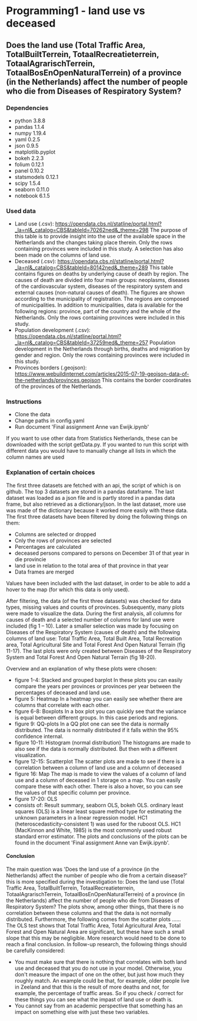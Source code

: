 # Programming1 - land use vs deceased
## Does the land use (Total Traffic Area, TotalBuiltTerrein, TotaalRecreatieterrein, TotaalAgrarischTerrein, TotaalBosEnOpenNaturalTerrein) of a province (in the Netherlands) affect the number of people who die from Diseases of Respiratory System?

### Dependencies

* python 3.8.8
* pandas 1.1.4
* numpy 1.19.4
* yaml 0.2.5
* json 0.9.5
* matplotlib.pyplot
* bokeh 2.2.3
* folium 0.12.1
* panel 0.10.2
* statsmodels 0.12.1
* scipy 1.5.4
* seaborn 0.11.0
* notebook 6.1.5

### Used data
*	Land use (.csv): https://opendata.cbs.nl/statline/portal.html?_la=nl&_catalog=CBS&tableId=70262ned&_theme=298 
   The purpose of this table is to provide insight into the use of the available space in the Netherlands and the changes taking place therein.
   Only the rows containing provinces were included in this study. A selection has also been made on the columns of land use.
*	Deceased (.csv): https://opendata.cbs.nl/statline/portal.html?_la=nl&_catalog=CBS&tableId=80142ned&_theme=289 
   This table contains figures on deaths by underlying cause of death by region. The causes of death are divided into four main groups: neoplasms, diseases of the cardiovascular system, diseases of the respiratory system and external causes (non-natural causes of death). The figures are shown according to the municipality of registration. The regions are composed of municipalities. In addition to municipalities, data is available for the following regions: province, part of the country and the whole of the Netherlands.
   Only the rows containing provinces were included in this study.
   * Population development (.csv): https://opendata.cbs.nl/statline/portal.html?_la=nl&_catalog=CBS&tableId=37259ned&_theme=257 
  Population development in the Netherlands through births, deaths and migration by gender and region.
  Only the rows containing provinces were included in this study.
*	Provinces borders (.geojson):
https://www.webuildinternet.com/articles/2015-07-19-geojson-data-of-the-netherlands/provinces.geojson 
  This contains the border coordinates of the provinces of the Netherlands.

### Instructions
* Clone the data
* Change paths in config.yaml
* Run document 'Final assignment Anne van Ewijk.ipynb'

If you want to use other data from Statistics Netherlands, these can be downloaded with the script getData.py. If you wanted to run this script with different data you would have to manually change all lists in which the column names are used


### Explanation of certain choices
The first three datasets are fetched with an api, the script of which is on github.
The top 3 datasets are stored in a pandas dataframe. The last dataset was loaded as a json file and is partly stored in a pandas data frame, but also retrieved as a dictionary/json. In the last dataset, more use was made of the dictionary because it worked more easily with these data.
The first three datasets have been filtered by doing the following things on them:
*	Columns are selected or dropped
*	Cnly the rows of provinces are selected
*	Percentages are calculated
  * deceased persons compared to persons on December 31 of that year in die provincie
  * land use in relation to the total area of that province in that year
*	Data frames are merged

Values have been included with the last dataset, in order to be able to add a hover to the map (for which this data is only used).

After filtering, the data (of the first three datasets) was checked for data types, missing values and counts of provinces. Subsequently, many plots were made to visualize the data. During the first analysis, all columns for causes of death and a selected number of columns for land use were included (fig 1 – 10).
Later a smaller selection was made by focusing on Diseases of the Respiratory System (causes of death) and the following columns of land use: Total Traffic Area, Total Built Area, Total Recreation area, Total Agricultural Site and Total Forest And Open Natural Terrain (fig 11-17).
The last plots were only created between Diseases of the Respiratory System and Total Forest And Open Natural Terrain (fig 18-20).

Overview and an explanation of why these plots were chosen:
*	figure 1-4: Stacked and grouped barplot
In these plots you can easily compare the years per provinces or provinces per year between the percentages of deceased and land use.
*	figure 5: Heatmap
In a heatmap you can easily see whether there are columns that correlate with each other.
*	figure 6-8: Boxplots
In a box plot you can quickly see that the variance is equal between different groups. In this case periods and regions.
*	figure 9: QQ-plots
In a QQ plot one can see the data is normally distributed. The data is normally distributed if it falls within the 95% confidence internal.
*	figure 10-11: Histogram (normal distribution)
The histograms are made to also see if the data is normally distributed. But then with a different visualization.
*	figure 12-15: Scatterplot
The scatter plots are made to see if there is a correlation between a column of land use and a column of deceased
*	figure 16: Map
The map is made to view the values of a column of land use and a column of deceased in 1 storage on a map. You can easily compare these with each other. There is also a hover, so you can see the values of that specific column per province.
*	figure 17-20: OLS
 * consists of: Result summary, seaborn OLS, bokeh OLS.
ordinary least squares (OLS) is a linear least square method type for estimating the unknown parameters in a linear regression model.
HC1 (heteroscedasticity-consistent 1) was used for the ruboost OLS.
HC1 (MacKinnon and White, 1985) is the most commonly used robust standard error estimator.
The plots and conclusions of the plots can be found in the document 'Final assignment Anne van Ewijk.ipynb'.

#### Conclusion
The main question was 'Does the land use of a province (in the Netherlands) affect the number of people who die from a certain disease?' this is more specified during the investigation to:
Does the land use (Total Traffic Area, TotalBuiltTerrein, TotaalRecreatieterrein, TotaalAgrarischTerrein, TotaalBosEnOpenNaturalTerrein) of a province (in the Netherlands) affect the number of people who die from Diseases of Respiratory System?
The plots show, among other things, that there is no correlation between these columns and that the data is not normally distributed.
Furthermore, the following comes from the scatter plots ......
The OLS test shows that Total Traffic Area, Total Agricultural Area, Total Forest and Open Natural Area are significant, but these have such a small slope that this may be negligible.
More research would need to be done to reach a final conclusion.
In follow-up research, the following things should be carefully considered:
*	You must make sure that there is nothing that correlates with both land use and deceased that you do not use in your model. Otherwise, you don't measure the impact of one on the other, but just how much they roughly match. An example could be that, for example, older people live in Zeeland and that this is the result of more deaths and not, for example, the percentage of traffic areas. So if you check / correct for these things you can see what the impast of land use or death is.
*	You cannot say from an academic perspective that something has an impact on something else with just these two variables.





